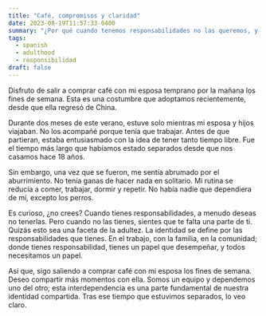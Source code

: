 ```yaml
---
title: "Café, compromisos y claridad"
date: 2023-08-19T11:57:33-0400
summary: "¿Por qué cuando tenemos responsabilidades no las queremos, y cuando no las tenemos, las añoramos?"
tags:
  - spanish
  - adulthood
  - responsibilidad
draft: false
---
```

Disfruto de salir a comprar café con mi esposa temprano por la mañana los fines de semana. Esta es una costumbre que adoptamos recientemente, desde que ella regresó de China.

Durante dos meses de este verano, estuve solo mientras mi esposa y hijos viajaban. No los acompañé porque tenía que trabajar. Antes de que partieran, estaba entusiasmado con la idea de tener tanto tiempo libre. Fue el tiempo más largo que habíamos estado separados desde que nos casamos hace 18 años.

Sin embargo, una vez que se fueron, me sentía abrumado por el aburrimiento. No tenía ganas de hacer nada en solitario. Mi rutina se reducía a comer,  trabajar, dormir y repetir. No había nadie que dependiera de mí, excepto los perros.

Es curioso, ¿no crees? Cuando tienes responsabilidades, a menudo deseas no tenerlas. Pero cuando no las tienes, sientes que te falta una parte de ti. Quizás esto sea una faceta de la adultez. La identidad se define por las responsabilidades que tienes. En el trabajo, con la familia, en la comunidad; donde tienes responsabilidad, tienes un papel que desempeñar, y todos necesitamos un papel.

Así que, sigo saliendo a comprar café con mi esposa los fines de semana. Deseo compartir más momentos con ella. Somos un equipo y dependemos uno del otro; esta interdependencia es una parte fundamental de nuestra identidad compartida. Tras ese tiempo que estuvimos separados, lo veo claro.
